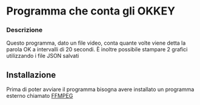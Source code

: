 # Programma che conta gli OKKEY 

### Descrizione
Questo programma, dato un file video, conta quante volte viene detta la parola OK a intervalli di 20 secondi.
È inoltre possibile stampare 2 grafici utilizzando i file JSON salvati

## Installazione
Prima di poter avviare il programma bisogna avere installato un programma esterno chiamato [FFMPEG](https://www.ffmpeg.org/)

